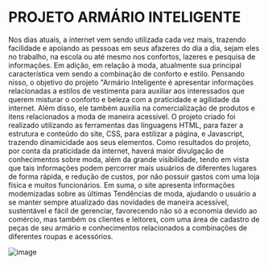 <h1>PROJETO ARMÁRIO INTELIGENTE</h1>



<p> Nos dias atuais, a internet vem sendo utilizada cada vez mais, trazendo facilidade e apoiando as pessoas em seus afazeres do dia a dia, sejam eles no trabalho, na escola ou até mesmo nos confortos, lazeres e pesquisa de informações. Em adição, em relação à moda, atualmente sua principal característica vem sendo a combinação de conforto e estilo. Pensando nisso, o objetivo do projeto "Armário Inteligente é apresentar informações relacionadas a estilos de vestimenta para auxiliar aos interessados que querem misturar o conforto e beleza com a praticidade e agilidade da internet. Além disso, ele também auxilia na comercialização de produtos e itens relacionados a moda de maneira acessível. O projeto criado foi realizado utilizando as ferramentas das linguagens HTML, para fazer a estrutura e conteúdo do site, CSS, para estilizar a página, e Javascript, trazendo dinamicidade aos seus elementos. Como resultados do projeto, por conta da praticidade da internet, haverá maior divulgação de conhecimentos sobre moda, além da grande visibilidade, tendo em vista que tais informações podem percorrer mais usuários de diferentes lugares de forma rápida, e redução de custos, por não possuir gastos com uma loja física e muitos funcionários. Em suma, o site apresenta informações modemizadas sobre as últimas Tendências de moda, ajudando o usuário a se manter sempre atualizado das novidades de maneira acessível, sustentável e fácil de gerenciar, favorecendo não só a economia devido ao comércio, mas também os clientes e leitores, com uma área de cadastro de peças de seu armário e conhecimentos relacionados a combinações de diferentes roupas e acessórios.</p>



![image](https://github.com/user-attachments/assets/6ffc6106-9042-4888-b3e9-3a742842addc)

